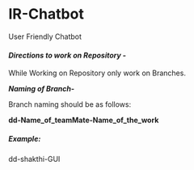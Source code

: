 # IR-Chatbot
User Friendly Chatbot

#### _Directions to work on Repository -_

While Working on Repository only work on Branches.

**_Naming of Branch-_**

Branch naming should be as follows:

**dd-Name_of_teamMate-Name_of_the_work**

##### _Example:_

dd-shakthi-GUI  
